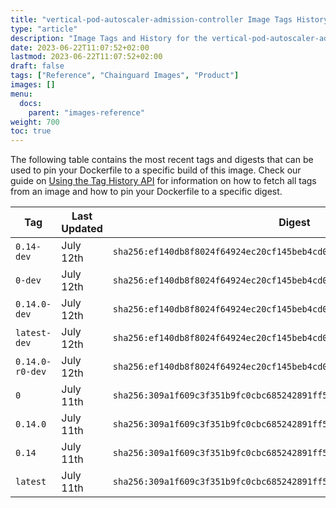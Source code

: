 ```yaml
---
title: "vertical-pod-autoscaler-admission-controller Image Tags History"
type: "article"
description: "Image Tags and History for the vertical-pod-autoscaler-admission-controller Chainguard Image"
date: 2023-06-22T11:07:52+02:00
lastmod: 2023-06-22T11:07:52+02:00
draft: false
tags: ["Reference", "Chainguard Images", "Product"]
images: []
menu:
  docs:
    parent: "images-reference"
weight: 700
toc: true
---
```


The following table contains the most recent tags and digests that can be used to pin your Dockerfile to a specific build of this image. Check our guide on [Using the Tag History API](/chainguard/chainguard-images/using-the-tag-history-api/) for information on how to fetch all tags from an image and how to pin your Dockerfile to a specific digest.

| Tag             | Last Updated | Digest                                                                    |
|-----------------|--------------|---------------------------------------------------------------------------|
| `0.14-dev`      | July 12th    | `sha256:ef140db8f8024f64924ec20cf145beb4cd093cdeacb72d732fc5a6dc4d746f90` |
| `0-dev`         | July 12th    | `sha256:ef140db8f8024f64924ec20cf145beb4cd093cdeacb72d732fc5a6dc4d746f90` |
| `0.14.0-dev`    | July 12th    | `sha256:ef140db8f8024f64924ec20cf145beb4cd093cdeacb72d732fc5a6dc4d746f90` |
| `latest-dev`    | July 12th    | `sha256:ef140db8f8024f64924ec20cf145beb4cd093cdeacb72d732fc5a6dc4d746f90` |
| `0.14.0-r0-dev` | July 12th    | `sha256:ef140db8f8024f64924ec20cf145beb4cd093cdeacb72d732fc5a6dc4d746f90` |
| `0`             | July 11th    | `sha256:309a1f609c3f351b9fc0cbc685242891ff5d0306fc9954f23164339b4765d84b` |
| `0.14.0`        | July 11th    | `sha256:309a1f609c3f351b9fc0cbc685242891ff5d0306fc9954f23164339b4765d84b` |
| `0.14`          | July 11th    | `sha256:309a1f609c3f351b9fc0cbc685242891ff5d0306fc9954f23164339b4765d84b` |
| `latest`        | July 11th    | `sha256:309a1f609c3f351b9fc0cbc685242891ff5d0306fc9954f23164339b4765d84b` |
